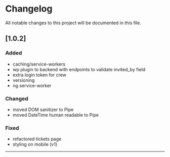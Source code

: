 # Changelog

All notable changes to this project will be documented in this file.

## [1.0.2]

### Added

- caching/service-workers
- wp plugin to backend with endpoints to validate invited_by field
- extra login token for crew
- versioning
- ng service-worker

### Changed

- moved DOM sanitizer to Pipe
- moved DateTime human readable to Pipe

### Fixed

- refactored tickets page
- styling on mobile (v1)

---

